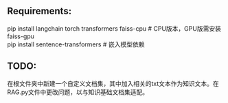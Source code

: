## Requirements:
pip install langchain torch transformers faiss-cpu  # CPU版本，GPU版需安装faiss-gpu\
pip install sentence-transformers  # 嵌入模型依赖
## TODO:
在根文件夹中新建一个自定义文档集，其中加入相关的txt文本作为知识文本。在RAG.py文件中更改问题，以与知识基础文档集适配。